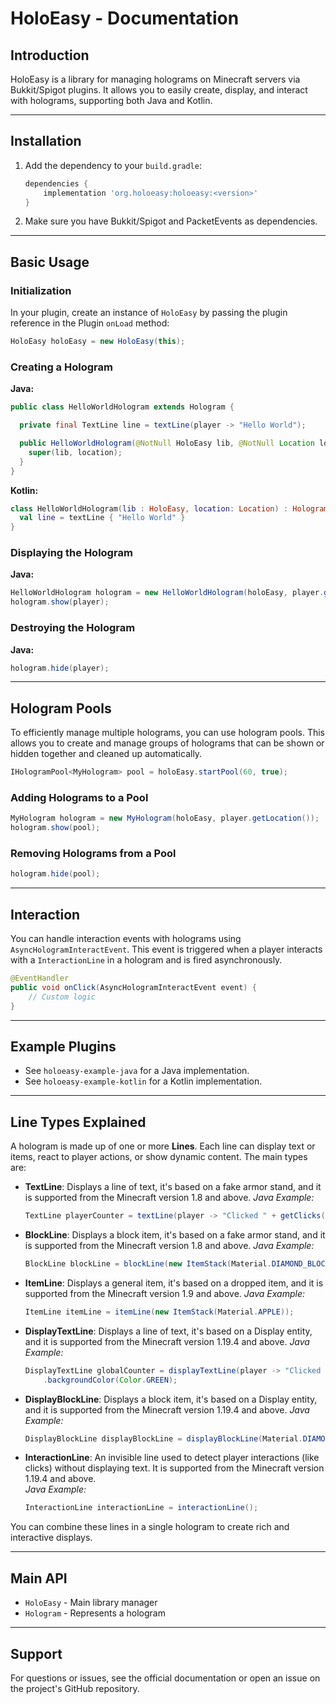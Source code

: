 # HoloEasy - Documentation

## Introduction

HoloEasy is a library for managing holograms on Minecraft servers via Bukkit/Spigot plugins. It allows you to easily create, display, and interact with holograms, supporting both Java and Kotlin.

---

## Installation

1. Add the dependency to your `build.gradle`:
   ```groovy
   dependencies {
       implementation 'org.holoeasy:holoeasy:<version>'
   }
   ```
2. Make sure you have Bukkit/Spigot and PacketEvents as dependencies.

---

## Basic Usage

### Initialization

In your plugin, create an instance of `HoloEasy` by passing the plugin reference in the Plugin `onLoad` method:

```java
HoloEasy holoEasy = new HoloEasy(this);
```

### Creating a Hologram

**Java:**
```java
public class HelloWorldHologram extends Hologram {

  private final TextLine line = textLine(player -> "Hello World");

  public HelloWorldHologram(@NotNull HoloEasy lib, @NotNull Location location) {
    super(lib, location);
  }
}
```

**Kotlin:**
```kotlin
class HelloWorldHologram(lib : HoloEasy, location: Location) : Hologram(lib, location) {
  val line = textLine { "Hello World" }
}
```

### Displaying the Hologram

**Java:**
```java
HelloWorldHologram hologram = new HelloWorldHologram(holoEasy, player.getLocation());
hologram.show(player);
```

### Destroying the Hologram

**Java:**
```java
hologram.hide(player);
```

---

## Hologram Pools

To efficiently manage multiple holograms, you can use hologram pools. 
This allows you to create and manage groups of holograms that can be shown or hidden together and cleaned up automatically.

```java
IHologramPool<MyHologram> pool = holoEasy.startPool(60, true);
```

### Adding Holograms to a Pool

```java
MyHologram hologram = new MyHologram(holoEasy, player.getLocation());
hologram.show(pool);
```

### Removing Holograms from a Pool

```java
hologram.hide(pool);
```

---

## Interaction

You can handle interaction events with holograms using `AsyncHologramInteractEvent`.
This event is triggered when a player interacts with a `InteractionLine` in a hologram and is fired asynchronously.

```java
@EventHandler
public void onClick(AsyncHologramInteractEvent event) {
    // Custom logic
}
```

---

## Example Plugins

- See `holoeasy-example-java` for a Java implementation.
- See `holoeasy-example-kotlin` for a Kotlin implementation.

---

## Line Types Explained

A hologram is made up of one or more **Lines**. Each line can display text or items, react to player actions, or show dynamic content. The main types are:

- **TextLine**: Displays a line of text, it's based on a fake armor stand, and it is supported from the Minecraft version 1.8 and above.
  *Java Example:*
  ```java
  TextLine playerCounter = textLine(player -> "Clicked " + getClicks(player) + " times by " + player.getName());
  ```

- **BlockLine**: Displays a block item, it's based on a fake armor stand, and it is supported from the Minecraft version 1.8 and above. 
  *Java Example:*
  ```java
  BlockLine blockLine = blockLine(new ItemStack(Material.DIAMOND_BLOCK));
  ```

- **ItemLine**: Displays a general item, it's based on a dropped item, and it is supported from the Minecraft version 1.9 and above.
  *Java Example:*
  ```java
  ItemLine itemLine = itemLine(new ItemStack(Material.APPLE));
  ```

- **DisplayTextLine**: Displays a line of text, it's based on a Display entity, and it is supported from the Minecraft version 1.19.4 and above. 
  *Java Example:*
  ```java
  DisplayTextLine globalCounter = displayTextLine(player -> "Clicked " + (++clickCount) + " times")
      .backgroundColor(Color.GREEN);
  ```

- **DisplayBlockLine**: Displays a block item, it's based on a Display entity, and it is supported from the Minecraft version 1.19.4 and above.
  *Java Example:*
  ```java
  DisplayBlockLine displayBlockLine = displayBlockLine(Material.DIAMOND_BLOCK);
  ```

- **InteractionLine**: An invisible line used to detect player interactions (like clicks) without displaying text. It is supported from the Minecraft version 1.19.4 and above.   
  *Java Example:*
  ```java
  InteractionLine interactionLine = interactionLine();
  ```

You can combine these lines in a single hologram to create rich and interactive displays.

---

## Main API

- `HoloEasy` - Main library manager
- `Hologram` - Represents a hologram

---

## Support

For questions or issues, see the official documentation or open an issue on the project's GitHub repository.
```
